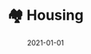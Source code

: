 ---
title: 🏘️ Housing
description: Brief description of this section
cover: housing.jpg
date: 2021-01-01
---